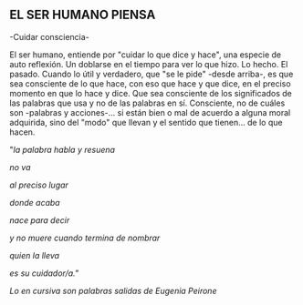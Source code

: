## EL SER HUMANO PIENSA

-Cuidar consciencia-

El ser humano, entiende por "cuidar lo que dice y hace", una especie de auto reflexión. Un doblarse en el tiempo para ver lo que hizo. Lo hecho. El pasado.
Cuando lo útil y verdadero, que "se le pide" -desde arriba-, es que sea consciente de lo que hace, con eso que hace y que dice, en el preciso momento en que lo hace y dice.
Que sea consciente de los significados de las palabras que usa y no de las palabras en sí. Consciente, no de cuáles son -palabras y acciones-… si están bien o mal de acuerdo a alguna moral adquirida, sino del "modo" que llevan y el sentido que tienen…
de lo que hacen.

"_la palabra habla y resuena_

_no va_

_al preciso lugar_

_donde acaba_

_nace para decir_

_y no muere cuando termina de nombrar_

_quien la lleva_

_es su cuidador/a."_

_Lo en cursiva son palabras salidas de Eugenia Peirone_